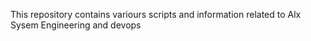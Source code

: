 This repository contains variours scripts  and information related to Alx Sysem Engineering and devops
